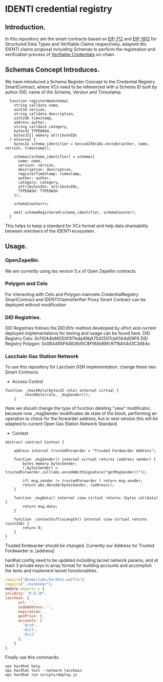 # IDENTI credential registry

## Introduction.

In this repository are the smart contracts based on [EIP-712](https://eips.ethereum.org/EIPS/eip-712) and [EIP-1812](https://eips.ethereum.org/EIPS/eip-1812) for Structured Data Types and Verifiable Claims respectively, adapted dto IDENTI claims proposal incluiding Schemas to perform the registration and verification process of [Verifiable Credentials](https://www.w3.org/TR/vc-data-model/) on-chain.

## Schemas Concept Introduces.

We have introduced a Schema Register Concept to the Credential Registry SmartContract, where
VCs need to be referenced with a Schema ID built by author DID, name of the Schema, Version and
Timestamp.

```solidity
  function registerNewSchema(
    string calldata name,
    uint16 version,
    string calldata description,
    uint256 timestamp,
    address author,
    string calldata category,
    bytes32 TYPEHASH,
    bytes32[] memory attributeIDs
  ) external {
    bytes32 schema_identifier = keccak256(abi.encode(author, name, version, timestamp));

    schemas[schema_identifier] = schema({
      name: name,
      version: version,
      description: description,
      registerTimeStamp: timestamp,
      author: author,
      category: category,
      attributesIDs: attributeIDs,
      TYPEHASH: TYPEHASH
    });

    schemaCounter++;

    emit schemaRegistered(schema_identifier, schemaCounter);
  }
```

This helps to keep a standard for VCs format and help data shareability between members of the
IDENTI ecosystem.

## Usage.

### OpenZepellin.

We are currently using las version 5.x of Open Zepellin contracts.

### Polygon and Celo

For interacting with Celo and Polygon mainnets CredentialRegistry SmartContract and IDENTIClaimsVerifier Proxy Smart Contract can be deployed without modification

### DID Registries.

DID Registries follows the DID:Ethr method developed by uPort and current deployed implementations for testing and usage can be found here.
DID Registry Celo: 0x110A4b86550f3f7eda49bA7542507cb01A4d09F6
DID Registry Polygon: 0x0B4495F64826d5C8FfA5b88fc9716A54d3C3AEAc

### Lacchain Gas Station Network

To use this repository for Lacchain GSN implementation, change these two Smart Contracts.

- Access Control

```solidity
function _checkRole(bytes32 role) internal virtual {
        _checkRole(role, _msgSender());
    }
```

Here we should change the type of function deleting "view" modificator, because now \_msgSender modificates de state of the block, performing an operation to check for the forwarder address, but in next version this will be adapted to current Open Gas Station Network Standard.

- Context

```solidity
abstract contract Context {

    address internal trustedForwarder = "Trusded Fordwarder Address";

    function _msgSender() internal virtual returns (address sender) {
        bytes memory bytesSender;
        (,bytesSender) = trustedForwarder.call(abi.encodeWithSignature("getMsgSender()"));

        if( msg.sender != trustedForwarder ) return msg.sender;
        return abi.decode(bytesSender, (address));
    }

    function _msgData() internal view virtual returns (bytes calldata) {
        return msg.data;
    }

    function _contextSuffixLength() internal view virtual returns (uint256) {
        return 0;
    }
}
```

Trusted fordwarder should be changed. Currently our Address for Trusted Fordwarder is: [address]

hardhat.config need to be updated incluiding lacnet network params, and at least 3 private keys in array format for building accounts and accomplish the tests and implement lacnet functionalities.

```javascript
require("@nomiclabs/hardhat-waffle");
require("./extender");
module.exports = {
solidity: "0.8.20",
lacchain: {
      url: '',
      nodeAddress: '',
      expiration: ,
      gasPrice: 0,
      accounts: [
        'Acc0',
        'Acc1',
        'Acc2'
      ],
    }
}
```

Finally use this commands.

```shell
npx hardhat help
npx hardhat test --network lacchain
npx hardhat run scripts/deploy.js
```
